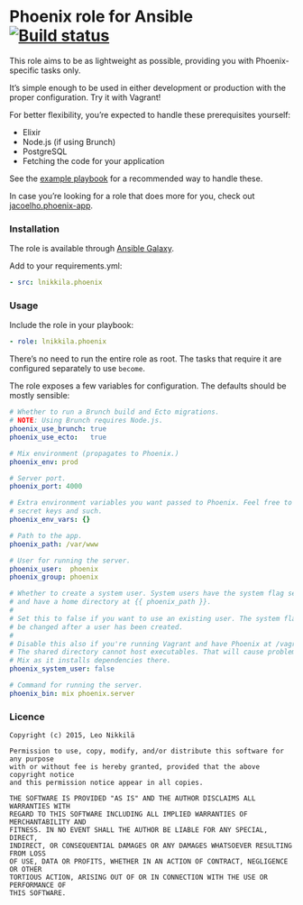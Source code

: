 # Phoenix role for Ansible [![Build status][circleci-badge]][circleci]

This role aims to be as lightweight as possible, providing you with
Phoenix-specific tasks only.

It’s simple enough to be used in either development or production with the
proper configuration. Try it with Vagrant!

For better flexibility, you’re expected to handle these prerequisites yourself:

- Elixir
- Node.js (if using Brunch)
- PostgreSQL
- Fetching the code for your application

See the [example playbook][playbook] for a recommended way to handle these.

In case you’re looking for a role that does more for you, check out
[jacoelho.phoenix-app][jacoelho.phoenix-app].

### Installation

The role is available through [Ansible Galaxy][galaxy].

Add to your requirements.yml:

```yaml
- src: lnikkila.phoenix
```

### Usage

Include the role in your playbook:

```yaml
- role: lnikkila.phoenix
```

There’s no need to run the entire role as root. The tasks that require it are
configured separately to use `become`.

The role exposes a few variables for configuration. The defaults should be
mostly sensible:

```yaml
# Whether to run a Brunch build and Ecto migrations.
# NOTE: Using Brunch requires Node.js.
phoenix_use_brunch: true
phoenix_use_ecto:   true

# Mix environment (propagates to Phoenix.)
phoenix_env: prod

# Server port.
phoenix_port: 4000

# Extra environment variables you want passed to Phoenix. Feel free to add your
# secret keys and such.
phoenix_env_vars: {}

# Path to the app.
phoenix_path: /var/www

# User for running the server.
phoenix_user:  phoenix
phoenix_group: phoenix

# Whether to create a system user. System users have the system flag set to true
# and have a home directory at {{ phoenix_path }}.
#
# Set this to false if you want to use an existing user. The system flag cannot
# be changed after a user has been created.
#
# Disable this also if you're running Vagrant and have Phoenix at /vagrant.
# The shared directory cannot host executables. That will cause problems with
# Mix as it installs dependencies there.
phoenix_system_user: false

# Command for running the server.
phoenix_bin: mix phoenix.server
```

### Licence

```
Copyright (c) 2015, Leo Nikkilä

Permission to use, copy, modify, and/or distribute this software for any purpose
with or without fee is hereby granted, provided that the above copyright notice
and this permission notice appear in all copies.

THE SOFTWARE IS PROVIDED "AS IS" AND THE AUTHOR DISCLAIMS ALL WARRANTIES WITH
REGARD TO THIS SOFTWARE INCLUDING ALL IMPLIED WARRANTIES OF MERCHANTABILITY AND
FITNESS. IN NO EVENT SHALL THE AUTHOR BE LIABLE FOR ANY SPECIAL, DIRECT,
INDIRECT, OR CONSEQUENTIAL DAMAGES OR ANY DAMAGES WHATSOEVER RESULTING FROM LOSS
OF USE, DATA OR PROFITS, WHETHER IN AN ACTION OF CONTRACT, NEGLIGENCE OR OTHER
TORTIOUS ACTION, ARISING OUT OF OR IN CONNECTION WITH THE USE OR PERFORMANCE OF
THIS SOFTWARE.
```

[circleci-badge]: https://img.shields.io/circleci/project/lnikkila/ansible-phoenix.svg
[circleci]: https://circleci.com/gh/lnikkila/ansible-phoenix
[galaxy]: https://galaxy.ansible.com/list#/roles/4385
[playbook]: /spec/support/playbook.yml
[jacoelho.phoenix-app]: https://github.com/jacoelho/ansible-phoenix-app
